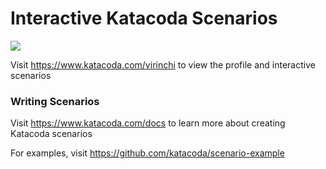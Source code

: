 # Interactive Katacoda Scenarios

[![](http://shields.katacoda.com/katacoda/virinchi/count.svg)](https://www.katacoda.com/virinchi "Get your profile on Katacoda.com")

Visit https://www.katacoda.com/virinchi to view the profile and interactive scenarios

### Writing Scenarios
Visit https://www.katacoda.com/docs to learn more about creating Katacoda scenarios

For examples, visit https://github.com/katacoda/scenario-example
